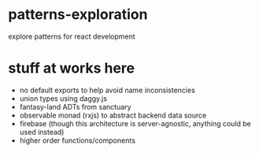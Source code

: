 # patterns-exploration

explore patterns for react development

# stuff at works here

- no default exports to help avoid name inconsistencies
- union types using daggy.js
- fantasy-land ADTs from sanctuary
- observable monad (rxjs) to abstract backend data source
- firebase (though this architecture is server-agnostic, anything could be used instead)
- higher order functions/components
